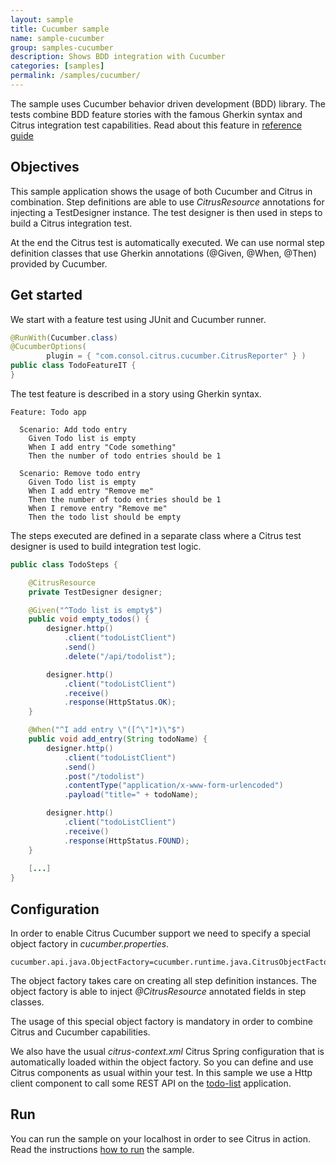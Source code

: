```yaml
---
layout: sample
title: Cucumber sample
name: sample-cucumber
group: samples-cucumber
description: Shows BDD integration with Cucumber
categories: [samples]
permalink: /samples/cucumber/
---
```


The sample uses Cucumber behavior driven development (BDD) library. The tests combine BDD feature stories with the famous 
Gherkin syntax and Citrus integration test capabilities. Read about this feature in [reference guide][1]
 
Objectives
---------

This sample application shows the usage of both Cucumber and Citrus in combination. Step definitions are able to use *CitrusResource*
annotations for injecting a TestDesigner instance. The test designer is then used in steps to build a Citrus integration test.

At the end the Citrus test is automatically executed. We can use normal step definition classes that use Gherkin annotations
(@Given, @When, @Then) provided by Cucumber.

Get started
---------

We start with a feature test using JUnit and Cucumber runner.

```java
@RunWith(Cucumber.class)
@CucumberOptions(
        plugin = { "com.consol.citrus.cucumber.CitrusReporter" } )
public class TodoFeatureIT {
}
```

The test feature is described in a story using Gherkin syntax.

```gherkin
Feature: Todo app

  Scenario: Add todo entry
    Given Todo list is empty
    When I add entry "Code something"
    Then the number of todo entries should be 1

  Scenario: Remove todo entry
    Given Todo list is empty
    When I add entry "Remove me"
    Then the number of todo entries should be 1
    When I remove entry "Remove me"
    Then the todo list should be empty
```
        
The steps executed are defined in a separate class where a Citrus test designer is used to build integration test logic.

```java
public class TodoSteps {

    @CitrusResource
    private TestDesigner designer;

    @Given("^Todo list is empty$")
    public void empty_todos() {
        designer.http()
            .client("todoListClient")
            .send()
            .delete("/api/todolist");

        designer.http()
            .client("todoListClient")
            .receive()
            .response(HttpStatus.OK);
    }

    @When("^I add entry \"([^\"]*)\"$")
    public void add_entry(String todoName) {
        designer.http()
            .client("todoListClient")
            .send()
            .post("/todolist")
            .contentType("application/x-www-form-urlencoded")
            .payload("title=" + todoName);

        designer.http()
            .client("todoListClient")
            .receive()
            .response(HttpStatus.FOUND);
    }
    
    [...]
}    
```

Configuration
---------

In order to enable Citrus Cucumber support we need to specify a special object factory in *cucumber.properties*.
    
```properties
cucumber.api.java.ObjectFactory=cucumber.runtime.java.CitrusObjectFactory
```
    
The object factory takes care on creating all step definition instances. The object factory is able to inject *@CitrusResource*
annotated fields in step classes.
    
The usage of this special object factory is mandatory in order to combine Citrus and Cucumber capabilities. 
   
We also have the usual *citrus-context.xml* Citrus Spring configuration that is automatically loaded within the object factory.
So you can define and use Citrus components as usual within your test. In this sample we use a Http client component to call some
REST API on the [todo-list](/samples/todo-app/) application.    
                
Run
---------

You can run the sample on your localhost in order to see Citrus in action. Read the instructions [how to run](/samples/run/) the sample.

 [1]: https://citrusframework.org/citrus/reference/html#cucumber
